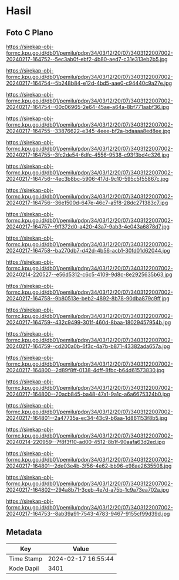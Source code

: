 # Hasil

## Foto C Plano

https://sirekap-obj-formc.kpu.go.id/db01/pemilu/pdpr/34/03/12/20/07/3403122007002-20240217-164752--5ec3ab0f-ebf2-4b80-aed7-c31e313eb2b5.jpg

https://sirekap-obj-formc.kpu.go.id/db01/pemilu/pdpr/34/03/12/20/07/3403122007002-20240217-164754--5b248b84-e12d-4bd5-aae0-c94440c9a27e.jpg

https://sirekap-obj-formc.kpu.go.id/db01/pemilu/pdpr/34/03/12/20/07/3403122007002-20240217-164754--00c06965-2e64-45ae-a64a-8bf771aabf36.jpg

https://sirekap-obj-formc.kpu.go.id/db01/pemilu/pdpr/34/03/12/20/07/3403122007002-20240217-164755--33876622-e345-4eee-bf2a-bdaaaa8ed8ee.jpg

https://sirekap-obj-formc.kpu.go.id/db01/pemilu/pdpr/34/03/12/20/07/3403122007002-20240217-164755--3fc2de54-6dfc-4556-9538-c93f3bd4c326.jpg

https://sirekap-obj-formc.kpu.go.id/db01/pemilu/pdpr/34/03/12/20/07/3403122007002-20240217-164756--4ec3b8bc-5906-417d-9c10-595c5f55867c.jpg

https://sirekap-obj-formc.kpu.go.id/db01/pemilu/pdpr/34/03/12/20/07/3403122007002-20240217-164756--36e1500d-647e-46c7-a5f8-28dc271383c7.jpg

https://sirekap-obj-formc.kpu.go.id/db01/pemilu/pdpr/34/03/12/20/07/3403122007002-20240217-164757--9ff372d0-a420-43a7-9ab3-4e043a6878d7.jpg

https://sirekap-obj-formc.kpu.go.id/db01/pemilu/pdpr/34/03/12/20/07/3403122007002-20240217-164758--ba270db7-d42d-4b56-acb1-30fd01d62044.jpg

https://sirekap-obj-formc.kpu.go.id/db01/pemilu/pdpr/34/03/12/20/07/3403122007002-20240214-220527--e56d5312-c6c5-4109-9d8c-8e2925635b63.jpg

https://sirekap-obj-formc.kpu.go.id/db01/pemilu/pdpr/34/03/12/20/07/3403122007002-20240217-164758--9b80513e-beb2-4892-8b78-90dba879c9ff.jpg

https://sirekap-obj-formc.kpu.go.id/db01/pemilu/pdpr/34/03/12/20/07/3403122007002-20240217-164759--432c9499-301f-460d-8baa-18029457954b.jpg

https://sirekap-obj-formc.kpu.go.id/db01/pemilu/pdpr/34/03/12/20/07/3403122007002-20240217-164759--cd200a0b-6f3c-4a7b-b871-43382ada657a.jpg

https://sirekap-obj-formc.kpu.go.id/db01/pemilu/pdpr/34/03/12/20/07/3403122007002-20240217-164800--2d89f8ff-0138-4dff-8fbc-b64d61573830.jpg

https://sirekap-obj-formc.kpu.go.id/db01/pemilu/pdpr/34/03/12/20/07/3403122007002-20240217-164800--20acb845-ba48-47a1-9a1c-a6a6675324b0.jpg

https://sirekap-obj-formc.kpu.go.id/db01/pemilu/pdpr/34/03/12/20/07/3403122007002-20240217-164801--2a47735a-ec34-43c9-b6aa-1d861153f8b5.jpg

https://sirekap-obj-formc.kpu.go.id/db01/pemilu/pdpr/34/03/12/20/07/3403122007002-20240214-220959--7f8f3f10-ad00-4512-8b1f-90aafa63d2ed.jpg

https://sirekap-obj-formc.kpu.go.id/db01/pemilu/pdpr/34/03/12/20/07/3403122007002-20240217-164801--2de03e4b-3f56-4e62-bb96-e98ae2635508.jpg

https://sirekap-obj-formc.kpu.go.id/db01/pemilu/pdpr/34/03/12/20/07/3403122007002-20240217-164802--294a8b71-3ceb-4e7d-a75b-1c9a73ea702a.jpg

https://sirekap-obj-formc.kpu.go.id/db01/pemilu/pdpr/34/03/12/20/07/3403122007002-20240217-164753--8ab39a91-7543-4783-9467-9155cf99d39d.jpg


## Metadata

| Key        | Value               |
| ---------- | ------------------- |
| Time Stamp | 2024-02-17 16:55:44 |
| Kode Dapil | 3401                |



